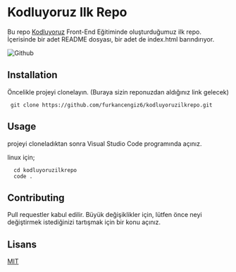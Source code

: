 # Kodluyoruz Ilk Repo

Bu repo [Kodluyoruz](https://www.kodluyoruz.org/) Front-End Eğitiminde oluşturduğumuz ilk repo. İçerisinde bir adet README dosyası, bir adet de index.html barındırıyor.



![Github]([img\Github.png](https://github.com/furkancengiz6/kodluyoruzilkrepo/blob/main/img/Github.png?raw=true))

##  Installation

Öncelikle projeyi clonelayın. (Buraya sizin reponuzdan aldığınız link gelecek)

```Git
 git clone https://github.com/furkancengiz6/kodluyoruzilkrepo.git
```



## Usage

projeyi cloneladıktan sonra Visual Studio Code programında açınız.

linux için;

```Linux
  cd kodluyoruzilkrepo
  code .
```

## Contributing

Pull requestler kabul edilir. Büyük değişiklikler için, lütfen önce neyi değiştirmek istediğinizi tartışmak için bir konu açınız.

## Lisans

[MIT](https://choosealicense.com/licenses/mit/)
